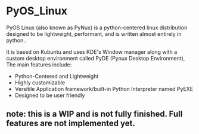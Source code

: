 # PyOS_Linux
PyOS Linux (also known as PyNux) is a python-centered linux distribution designed to be lightweight, performant, and is written almost entirely in python..

It is based on Kubuntu and uses KDE's Window manager along with a custom desktop environment called PyDE (Pynux Desktop Environment), The main features include:
<ul>
    <li>Python-Centered and Lightweight</li>
    <li>Highly customizable</li>
    <li>Versitile Application framework/built-in Python Interpreter named PyEXE</li>
    <li>Designed to be user friendly</li>
</ul>

## note: this is a WIP and is not fully finished. Full features are not implemented yet.
